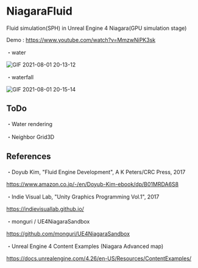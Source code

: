 # NiagaraFluid

Fluid simulation(SPH) in Unreal Engine 4 Niagara(GPU simulation stage)

Demo : https://www.youtube.com/watch?v=MmzwNiPK3sk

・water

![GIF 2021-08-01 20-13-12](https://user-images.githubusercontent.com/26865534/127768873-fd23714c-cadf-440d-bf11-a04dd642ee33.gif)


・waterfall

![GIF 2021-08-01 20-15-14](https://user-images.githubusercontent.com/26865534/127768890-b2e22a1e-9a4a-4d9f-8dce-95d7ea897f7c.gif)

## ToDo
・Water rendering

・Neighbor Grid3D

## References
・Doyub Kim, "Fluid Engine Development", A K Peters/CRC Press, 2017

https://www.amazon.co.jp/-/en/Doyub-Kim-ebook/dp/B01MRDA6S8

・Indie Visual Lab, "Unity Graphics Programming Vol.1", 2017

https://indievisuallab.github.io/

・monguri / UE4NiagaraSandbox

https://github.com/monguri/UE4NiagaraSandbox

・Unreal Engine 4 Content Examples (Niagara Advanced map)

https://docs.unrealengine.com/4.26/en-US/Resources/ContentExamples/
